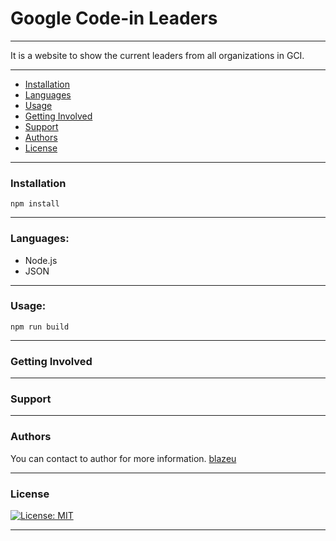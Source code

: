 # Google Code-in Leaders

***
It is a website to show the current leaders from all organizations in GCI.
***

 * [Installation](https://github.com/learneradarsh/gci-leaders#installation)
 * [Languages](https://github.com/learneradarsh/gci-leaders#languages)
 * [Usage](https://github.com/learneradarsh/gci-leaders#usage)
 * [Getting Involved](https://github.com/learneradarsh/gci-leaders#getting-involved)
 * [Support](https://github.com/learneradarsh/gci-leaders#support)
 * [Authors](https://github.com/learneradarsh/gci-leaders#authors)
 * [License](https://github.com/learneradarsh/gci-leaders#license)

***

### Installation

```
npm install

```
***

### Languages:

* Node.js
* JSON

***

### Usage:

```
npm run build

```
***

### Getting Involved

***

### Support

***

### Authors
You can contact to author for more information.
[blazeu](neversleepman@tfwno.gf)
***

### License

[![License: MIT](https://img.shields.io/badge/License-MIT-yellow.svg)](https://opensource.org/licenses/MIT)

***



 
